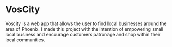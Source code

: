 # VosCity
Voscity is a web app that allows the user to find local businesses around the area of Phoenix. I made this project with the intention of empowering small local business and encourage customers patronage and shop within their local communities.
